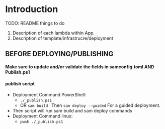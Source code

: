 # Introduction 
TODO: README things to do
1.  Description of each lambda within App.
2. Description of template/infrastrucre/deployment


## BEFORE DEPLOYING/PUBLISHING 
#### Make sure to update and/or validate the fields in samconfig.toml AND Publish.ps1 


#### publish script
  * Deployment Command PowerShell:
    * `./_publish.ps1`
    * OR `sam build `  Then  `sam deploy --guided` For a guided deployment.
  * Then script will run sam build and sam deploy commands
  * Deployment Command linux:
    * `pwsh ./_publish.ps1`
 